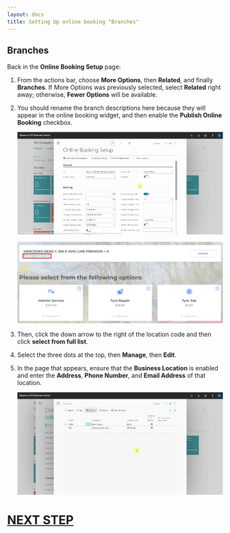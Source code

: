 ```yaml
---
layout: docs
title: Setting Up online booking "Branches"
---
```


## Branches 
Back in the **Online Booking Setup** page:
1. From the actions bar, choose **More Options**, then **Related**, and finally **Branches**. If More Options was previously selected, select **Related** right away; otherwise, **Fewer Options** will be available.
2. You should rename the branch descriptions here because they will appear in the online booking widget, and then enable the **Publish Online Booking** checkbox.

   ![](media/garagehive-onlinebooking-branches1.gif)

   ![](media/garagehive-onlinebooking-branches2.png)

3. Then, click the down arrow to the right of the location code and then click **select from full list**.
4. Select the three dots at the top, then **Manage**, then **Edit**.
5. In the page that appears, ensure that the **Business Location** is enabled and enter the **Address**, **Phone Number**, and **Email Address** of that location.

   ![](media/garagehive-onlinebooking-branches3.gif)

 
# [NEXT STEP](/docs/garagehive-onlinebooking-holidays.html)